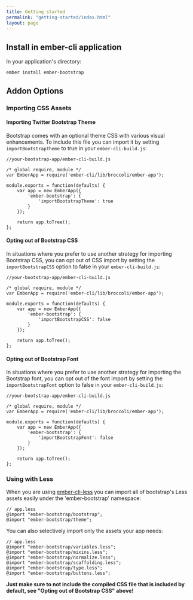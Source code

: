 ```yaml
---
title: Getting started
permalink: "getting-started/index.html"
layout: page
---
```



## Install in ember-cli application

In your application's directory:

    ember install ember-bootstrap

## Addon Options

### Importing CSS Assets

#### Importing Twitter Bootstrap Theme
Bootstrap comes with an optional theme CSS with various visual enhancements. To include this file you can import it by setting `importBootstrapTheme` to true in your `ember-cli-build.js`:

    //your-bootstrap-app/ember-cli-build.js

    /* global require, module */
    var EmberApp = require('ember-cli/lib/broccoli/ember-app');

    module.exports = function(defaults) {
        var app = new EmberApp({
            'ember-bootstrap': {
                'importBootstrapTheme': true
            }
        });

        return app.toTree();
    };


#### Opting out of Bootstrap CSS
In situations where you prefer to use another strategy for importing Bootstrap CSS,
you can opt out of CSS import by setting the `importBootstrapCSS` option to false in your `ember-cli-build.js`:

    //your-bootstrap-app/ember-cli-build.js

    /* global require, module */
    var EmberApp = require('ember-cli/lib/broccoli/ember-app');

    module.exports = function(defaults) {
        var app = new EmberApp({
            'ember-bootstrap': {
                'importBootstrapCSS': false
            }
        });

        return app.toTree();
    };


#### Opting out of Bootstrap Font
In situations where you prefer to use another strategy for importing the Bootstrap font,
you can opt out of the font import by setting the `importBootstrapFont` option to false in your `ember-cli-build.js`:

    //your-bootstrap-app/ember-cli-build.js

    /* global require, module */
    var EmberApp = require('ember-cli/lib/broccoli/ember-app');

    module.exports = function(defaults) {
        var app = new EmberApp({
            'ember-bootstrap': {
                'importBootstrapFont': false
            }
        });

        return app.toTree();
    };

### Using with Less

When you are using [ember-cli-less](https://github.com/gdub22/ember-cli-less) you can import all of bootstrap's 
Less assets easily under the 'ember-bootstrap' namespace: 

```less
// app.less
@import "ember-bootstrap/bootstrap";
@import "ember-bootstrap/theme";
```

You can also selectively import only the assets your app needs:

```less
// app.less
@import "ember-bootstrap/variables.less";
@import "ember-bootstrap/mixins.less";
@import "ember-bootstrap/normalize.less";
@import "ember-bootstrap/scaffolding.less";
@import "ember-bootstrap/type.less";
@import "ember-bootstrap/buttons.less";
```

__Just make sure to not include the compiled CSS file that is included by default, see "Opting out of Bootstrap CSS" above!__
    

